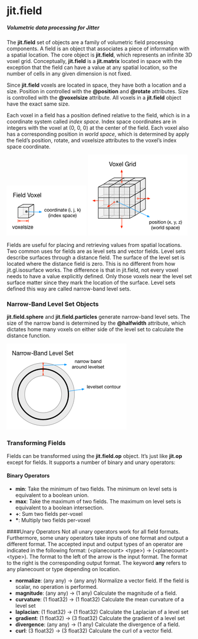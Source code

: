 jit.field
=========

##### Volumetric data processing for Jitter

The __jit.field__ set of objects are a family of volumetric field processing components.  A field is an object that associates a piece of information with a spatial location.  The core object is __jit.field__, which represents an infinite 3D voxel grid.  Conceptually, __jit.field__ is a __jit.matrix__ located in space with the exception that the field can have a value at any spatial location, so the number of cells in any given dimension is not fixed.

Since __jit.field__ voxels are located in space, they have both a location and a size.  Position in controlled with the __@position__ and __@rotate__ attributes.  Size is controlled with the __@voxelsize__ attribute.  All voxels in a __jit.field__ object have the exact same size.

Each voxel in a field has a position defined relative to the field, which is in a coordinate system called _index space_.  Index space coordinates are in integers with the voxel at (0, 0, 0) at the center of the field.  Each voxel also has a corresponding position in _world space_, which is determined by apply the field’s position, rotate, and voxelsize attributes to the voxel’s index space coordinate.

![Voxel](/images/voxel.png)
![Voxel Grid](/images/voxel.grid.png)

Fields are useful for placing and retrieving values from spatial locations.  Two common uses for fields are as level sets and vector fields.  Level sets describe surfaces through a distance field.  The surface of the level set is located where the distance field is zero.  This is no different from how jit.gl.isosurface works.  The difference is that in jit.field, not every voxel needs to have a value explicitly defined.  Only those voxels near the level set surface matter since they mark the location of the surface.  Level sets defined this way are called narrow-band level sets.

### Narrow-Band Level Set Objects
__jit.field.sphere__ and __jit.field.particles__ generate narrow-band level sets.  The size of the narrow band is determined by the __@halfwidth__ attribute, which dictates home many voxels on either side of the level set to calculate the distance function.

![Narrow-Band Level Set](/images/narrowband.levelset.png)

### Transforming Fields
Fields can be transformed using the __jit.field.op__ object.  It’s just like __jit.op__ except for fields.  It supports a number of binary and unary operators:

#### Binary Operators
* __min__: Take the minimum of two fields.  The minimum on level sets is equivalent to a boolean union.
* __max__: Take the maximum of two fields.  The maximum on level sets is equivalent to a boolean intersection.
* __+__: Sum two fields per-voxel
* __*__: Multiply two fields per-voxel

####Unary Operators
Not all unary operators work for all field formats.  Furthermore, some unary operators take inputs of one format and output a different format.  The accepted input and output types of an operator are indicated in the following format: (\<planecount\> \<type\>) → (\<planecount\> \<type\>).  The format to the left of the arrow is the input format.  The format to the right is the corresponding output format.  The keyword __any__ refers to any planecount or type depending on location.
* __normalize__: (any any) → (any any) Normalize a vector field.  If the field is scalar, no operation is performed.
* __magnitude__: (any any) → (1 any) Calculate the magnitude of a field.
* __curvature__: (1 float32) → (1 float32) Calculate the mean curvature of a level set
* __laplacian__: (1 float32) → (1 float32) Calculate the Laplacian of a level set
* __gradient__: (1 float32) → (3 float32) Calculate the gradient of a level set
* __divergence__: (any any) → (1 any) Calculate the divergence of a field.
* __curl__: (3 float32) → (3 float32) Calculate the curl of a vector field.
